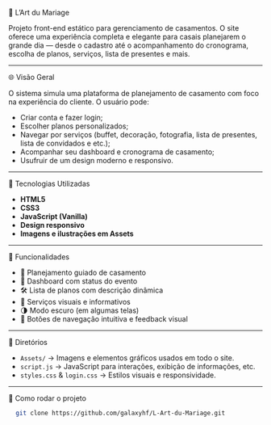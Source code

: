💍 L’Art du Mariage

Projeto front-end estático para gerenciamento de casamentos. O site oferece uma experiência completa e elegante para casais planejarem o grande dia — desde o cadastro até o acompanhamento do cronograma, escolha de planos, serviços, lista de presentes e mais.

---

🌐 Visão Geral

O sistema simula uma plataforma de planejamento de casamento com foco na experiência do cliente. O usuário pode:

- Criar conta e fazer login;
- Escolher planos personalizados;
- Navegar por serviços (buffet, decoração, fotografia, lista de presentes, lista de convidados e etc.);
- Acompanhar seu dashboard e cronograma de casamento;
- Usufruir de um design moderno e responsivo.

---

🎨 Tecnologias Utilizadas

- **HTML5**
- **CSS3**
- **JavaScript (Vanilla)**
- **Design responsivo**
- **Imagens e ilustrações em Assets**

---

🧠 Funcionalidades

- 🎯 Planejamento guiado de casamento
- 🧾 Dashboard com status do evento
- 🛠️ Lista de planos com descrição dinâmica
- 🎁 Serviços visuais e informativos
- 🌗 Modo escuro (em algumas telas)
- 💬 Botões de navegação intuitiva e feedback visual

---

📂 Diretórios

- `Assets/` → Imagens e elementos gráficos usados em todo o site.
- `script.js` → JavaScript para interações, exibição de informações, etc.
- `styles.css` & `login.css` → Estilos visuais e responsividade.

---

🚀 Como rodar o projeto

 ```bash
   git clone https://github.com/galaxyhf/L-Art-du-Mariage.git
